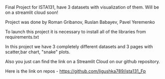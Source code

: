 Final Project for ISTA131, have 3 datasets with visualization of them. Will be on a streamlit cloud soon! 

Project was done by Roman Gribanov, Ruslan Babayev, Pavel Yeremenko

To launch this project it is necessary to install all of the libraries from requirements.txt

In this project we have 3 completely different datasets and 3 pages with scatter,bar chart, "snake" plots.

Also you just can find the link on a Streamlit Cloud on our github repository.

Here is the link on repos - https://github.com/ligushka789/ista131_Fp